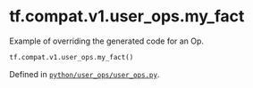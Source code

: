 <div itemscope itemtype="http://developers.google.com/ReferenceObject">
<meta itemprop="name" content="tf.compat.v1.user_ops.my_fact" />
<meta itemprop="path" content="Stable" />
</div>

# tf.compat.v1.user_ops.my_fact

Example of overriding the generated code for an Op.

``` python
tf.compat.v1.user_ops.my_fact()
```



Defined in [`python/user_ops/user_ops.py`](/code/stable/tensorflow/python/user_ops/user_ops.py).

<!-- Placeholder for "Used in" -->

